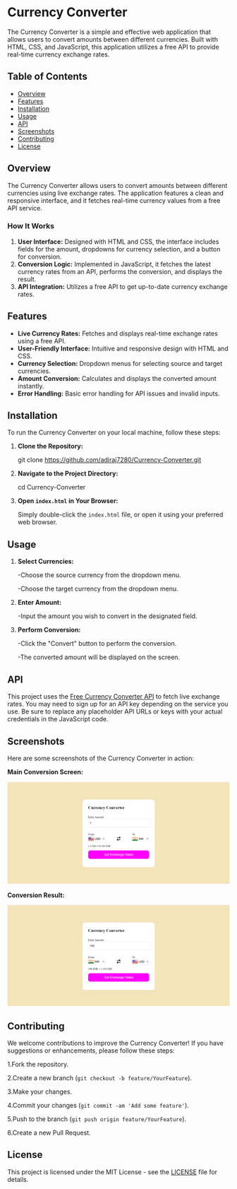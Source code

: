 # Currency Converter

The Currency Converter is a simple and effective web application that allows users to convert amounts between different currencies. Built with HTML, CSS, and JavaScript, this application utilizes a free API to provide real-time currency exchange rates.

## Table of Contents

- [Overview](#overview)
- [Features](#features)
- [Installation](#installation)
- [Usage](#usage)
- [API](#api)
- [Screenshots](#screenshots)
- [Contributing](#contributing)
- [License](#license)

## Overview

The Currency Converter allows users to convert amounts between different currencies using live exchange rates. The application features a clean and responsive interface, and it fetches real-time currency values from a free API service.

### How It Works

1. **User Interface:** Designed with HTML and CSS, the interface includes fields for the amount, dropdowns for currency selection, and a button for conversion.
2. **Conversion Logic:** Implemented in JavaScript, it fetches the latest currency rates from an API, performs the conversion, and displays the result.
3. **API Integration:** Utilizes a free API to get up-to-date currency exchange rates.

## Features

- **Live Currency Rates:** Fetches and displays real-time exchange rates using a free API.
- **User-Friendly Interface:** Intuitive and responsive design with HTML and CSS.
- **Currency Selection:** Dropdown menus for selecting source and target currencies.
- **Amount Conversion:** Calculates and displays the converted amount instantly.
- **Error Handling:** Basic error handling for API issues and invalid inputs.

## Installation

To run the Currency Converter on your local machine, follow these steps:

1. **Clone the Repository:**

   git clone https://github.com/adiraj7280/Currency-Converter.git

2. **Navigate to the Project Directory:**

   cd Currency-Converter

3. **Open `index.html` in Your Browser:**

   Simply double-click the `index.html` file, or open it using your preferred web browser.

## Usage

1. **Select Currencies:**

   -Choose the source currency from the dropdown menu.

   -Choose the target currency from the dropdown menu.

2. **Enter Amount:**

   -Input the amount you wish to convert in the designated field.

3. **Perform Conversion:**

   -Click the "Convert" button to perform the conversion.

   -The converted amount will be displayed on the screen.

## API

This project uses the [Free Currency Converter API](https://www.exchangerate-api.com/docs/free) to fetch live exchange rates. You may need to sign up for an API key depending on the service you use. Be sure to replace any placeholder API URLs or keys with your actual credentials in the JavaScript code.

## Screenshots

Here are some screenshots of the Currency Converter in action:

**Main Conversion Screen:**

![Currency Converter Screenshot](Sample.png)

**Conversion Result:**

![After Result Currency Converter Screenshot](Sample1.png)

## Contributing

We welcome contributions to improve the Currency Converter! If you have suggestions or enhancements, please follow these steps:

1.Fork the repository.

2.Create a new branch (`git checkout -b feature/YourFeature`).

3.Make your changes.

4.Commit your changes (`git commit -am 'Add some feature'`).

5.Push to the branch (`git push origin feature/YourFeature`).

6.Create a new Pull Request.

## License

This project is licensed under the MIT License - see the [LICENSE](LICENSE) file for details.
